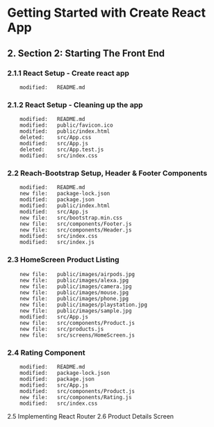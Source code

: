 # Getting Started with Create React App

## 2. Section 2: Starting The Front End

### 2.1.1 React Setup - Create react app

        modified:   README.md

### 2.1.2 React Setup - Cleaning up the app

        modified:   README.md
        modified:   public/favicon.ico
        modified:   public/index.html
        deleted:    src/App.css
        modified:   src/App.js
        deleted:    src/App.test.js
        modified:   src/index.css

### 2.2 Reach-Bootstrap Setup, Header & Footer Components

        modified:   README.md
        new file:   package-lock.json
        modified:   package.json
        modified:   public/index.html
        modified:   src/App.js
        new file:   src/bootstrap.min.css
        new file:   src/components/Footer.js
        new file:   src/components/Header.js
        modified:   src/index.css
        modified:   src/index.js

### 2.3 HomeScreen Product Listing

        new file:   public/images/airpods.jpg
        new file:   public/images/alexa.jpg
        new file:   public/images/camera.jpg
        new file:   public/images/mouse.jpg
        new file:   public/images/phone.jpg
        new file:   public/images/playstation.jpg
        new file:   public/images/sample.jpg
        modified:   src/App.js
        new file:   src/components/Product.js
        new file:   src/products.js
        new file:   src/screens/HomeScreen.js

### 2.4 Rating Component

        modified:   README.md
        modified:   package-lock.json
        modified:   package.json
        modified:   src/App.js
        modified:   src/components/Product.js
        new file:   src/components/Rating.js
        modified:   src/index.css


2.5 Implementing React Router
2.6 Product Details Screen
